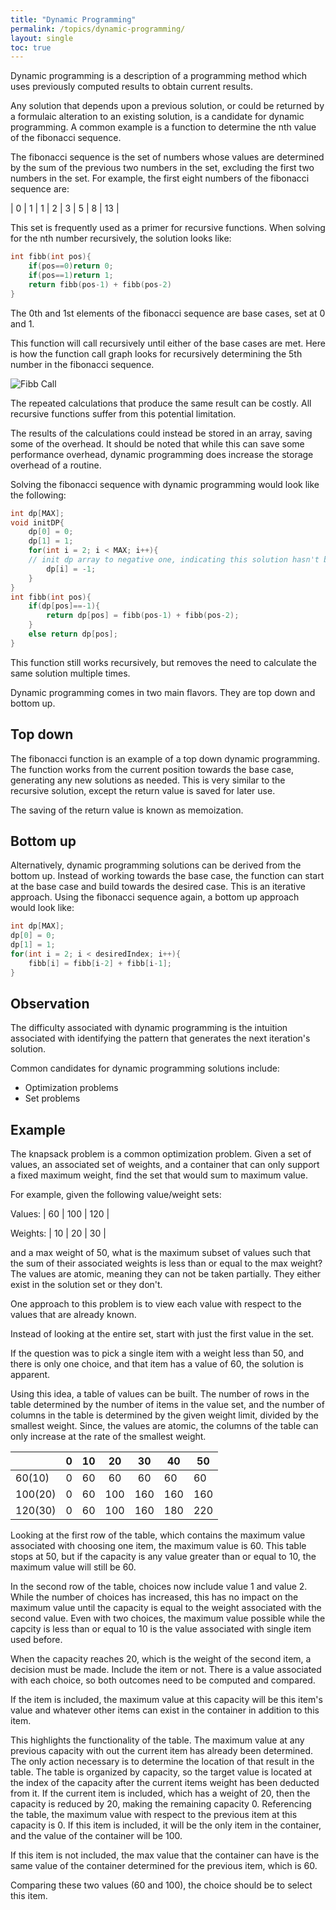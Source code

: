```yaml
---
title: "Dynamic Programming"
permalink: /topics/dynamic-programming/
layout: single
toc: true
---
```

Dynamic programming is a description of a programming method which uses previously computed results to obtain current results. 

Any solution that depends upon a previous solution, or could be returned by a formulaic alteration to an existing solution, is a candidate for dynamic programming. A common example is a function to determine the nth value of the fibonacci sequence. 

The fibonacci sequence is the set of numbers whose values are determined by the sum of the previous two numbers in the set, excluding the first two numbers in the set. For example, the first eight numbers of the fibonacci sequence are:

| 0 | 1 | 1 | 2 | 3 | 5 | 8 | 13  |

This set is frequently used as a primer for recursive functions. When solving for the nth number recursively, the solution looks like:

```c++ 
int fibb(int pos){
    if(pos==0)return 0;
    if(pos==1)return 1;
    return fibb(pos-1) + fibb(pos-2)
}
```
The 0th and 1st elements of the fibonacci sequence are base cases, set at 0 and 1. 

This function will call recursively until either of the base cases are met. Here is how the function call graph looks for recursively determining the 5th number in the fibonacci sequence. 

![Fibb Call](/structures-algorithms/assets/images/fibb-call-graph.jpg)

The repeated calculations that produce the same result can be costly. All recursive functions suffer from this potential limitation. 

The results of the calculations could instead be stored in an array, saving some of the overhead. It should be noted that while this can save some performance overhead, dynamic programming does increase the storage overhead of a routine. 

Solving the fibonacci sequence with dynamic programming would look like the following:
```c++
int dp[MAX];
void initDP{
    dp[0] = 0;
    dp[1] = 1;
    for(int i = 2; i < MAX; i++){
    // init dp array to negative one, indicating this solution hasn't been generated yet
        dp[i] = -1;
    }
}
int fibb(int pos){
    if(dp[pos]==-1){
        return dp[pos] = fibb(pos-1) + fibb(pos-2);
    }
    else return dp[pos];
}
```
This function still works recursively, but removes the need to calculate the same solution multiple times.

Dynamic programming comes in two main flavors. They are top down and bottom up.

## Top down

The fibonacci function is an example of a top down dynamic programming. The function works from the current position towards the base case, generating any new solutions as needed. This is very similar to the recursive solution, except the return value is saved for later use.

The saving of the return value is known as memoization.

## Bottom up
Alternatively, dynamic programming solutions can be derived from the bottom up. Instead of working towards the base case, the function can start at the base case and build towards the desired case. This is an iterative approach. Using the fibonacci sequence again, a bottom up approach would look like:
```c++
int dp[MAX];
dp[0] = 0;
dp[1] = 1;
for(int i = 2; i < desiredIndex; i++){
    fibb[i] = fibb[i-2] + fibb[i-1];
}
```

## Observation

The difficulty associated with dynamic programming is the intuition associated with identifying the pattern that generates the next iteration's solution.

Common candidates for dynamic programming solutions include:
- Optimization problems
- Set problems

## Example

The knapsack problem is a common optimization problem. Given a set of values, an associated set of weights, and a container that can only support a fixed maximum weight, find the set that would sum to maximum value.

For example, given the following value/weight sets:

Values:
| 60 | 100 | 120 |

Weights:
| 10 | 20 | 30  |

and a max weight of 50, what is the maximum subset of values such that the sum of their associated weights is less than or equal to the max weight? The values are atomic, meaning they can not be taken partially. They either exist in the solution set or they don't. 

One approach to this problem is to view each value with respect to the values that are already known.

Instead of looking at the entire set, start with just the first value in the set. 

If the question was to pick a single item with a weight less than 50, and there is only one choice, and that item has a value of 60, the solution is apparent.

Using this idea, a table of values can be built. The number of rows in the table determined by the number of items in the value set, and the number of columns in the table is determined by the given weight limit, divided by the smallest weight. Since, the values are atomic, the columns of the table can only increase at the rate of the smallest weight. 


|         | 0 | 10 | 20  | 30  | 40  | 50  |
|---------|---|:--:|:---:|:---:|-----|-----|
| 60(10)  | 0 | 60 | 60  | 60  | 60  | 60  |
| 100(20) | 0 | 60 | 100 | 160 | 160 | 160 |
| 120(30) | 0 | 60 | 100 | 160 | 180 | 220 |

Looking at the first row of the table, which contains the maximum value associated with choosing one item, the maximum value is 60. This table stops at 50, but if the capacity is any value greater than or equal to 10, the maximum value will still be 60.

In the second row of the table, choices now include value 1 and value 2. While the number of choices has increased, this has no impact on the maximum value until the capacity is equal to the weight associated with the second value. Even with two choices, the maximum value possible while the capcity is less than or equal to 10 is the value associated with single item used before.

When the capacity reaches 20, which is the weight of the second item, a decision must be made. Include the item or not. There is a value associated with each choice, so both outcomes need to be computed and compared. 

If the item is included, the maximum value at this capacity will be this item's value and whatever other items can exist in the container in addition to this item.

This highlights the functionality of the table. The maximum value at any previous capacity with out the current item has already been determined. The only action necessary is to determine the location of that result in the table. The table is organized by capacity, so the target value is located at the index of the capacity after the current items weight has been deducted from it. If the current item is included, which has a weight of 20, then the capacity is reduced by 20, making the remaining capacity 0. Referencing the table, the maximum value with respect to the previous item at this capacity is 0. If this item is included, it will be the only item in the container, and the value of the container will be 100. 

If this item is not included, the max value that the container can have is the same value of the container determined for the previous item, which is 60.

Comparing these two values (60 and 100), the choice should be to select this item.

